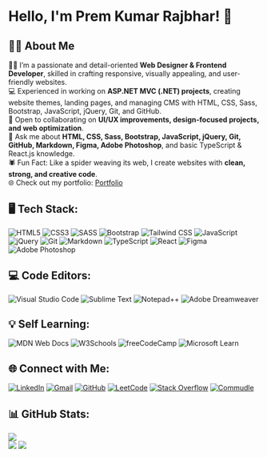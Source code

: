 # Hello, I'm Prem Kumar Rajbhar! 👋

## 👨‍💻 About Me
👨‍🎓 I’m a passionate and detail-oriented **Web Designer & Frontend Developer**, skilled in crafting responsive, visually appealing, and user-friendly websites.  
💻 Experienced in working on **ASP.NET MVC (.NET) projects**, creating website themes, landing pages, and managing CMS with HTML, CSS, Sass, Bootstrap, JavaScript, jQuery, Git, and GitHub.  
🤝 Open to collaborating on **UI/UX improvements, design-focused projects, and web optimization**.  
💬 Ask me about **HTML, CSS, Sass, Bootstrap, JavaScript, jQuery, Git, GitHub, Markdown, Figma, Adobe Photoshop**, and basic TypeScript & React.js knowledge.  
🕷️ Fun Fact: Like a spider weaving its web, I create websites with **clean, strong, and creative code**.  
🌐 Check out my portfolio: [Portfolio](https://premkrrajbhar.github.io/Prem-Kumar-Rajbhar/)


## 🖥️ Tech Stack:
![HTML5](https://img.shields.io/badge/HTML5-%23E34F26.svg?style=for-the-badge&logo=html5&logoColor=white) 
![CSS3](https://img.shields.io/badge/CSS3-%231572B6.svg?style=for-the-badge&logo=css3&logoColor=white) 
![SASS](https://img.shields.io/badge/Sass-hotpink.svg?style=for-the-badge&logo=sass&logoColor=white) 
![Bootstrap](https://img.shields.io/badge/Bootstrap-7952B3.svg?style=for-the-badge&logo=bootstrap&logoColor=white) 
![Tailwind CSS](https://img.shields.io/badge/Tailwind%20CSS-06B6D4.svg?style=for-the-badge&logo=tailwind-css&logoColor=white)
![JavaScript](https://img.shields.io/badge/JavaScript-F7DF1E.svg?style=for-the-badge&logo=javascript&logoColor=000) 
![jQuery](https://img.shields.io/badge/jQuery-0769AD.svg?style=for-the-badge&logo=jquery&logoColor=white) 
![Git](https://img.shields.io/badge/Git-%23F05033.svg?style=for-the-badge&logo=git&logoColor=white) 
![Markdown](https://img.shields.io/badge/Markdown-%23000000.svg?style=for-the-badge&logo=markdown&logoColor=white)
![TypeScript](https://img.shields.io/badge/TypeScript-007ACC.svg?style=for-the-badge&logo=typescript&logoColor=white) 
![React](https://img.shields.io/badge/React-%2320232a.svg?style=for-the-badge&logo=react&logoColor=%2361DAFB)
![Figma](https://img.shields.io/badge/figma-%23F24E1E.svg?style=for-the-badge&logo=figma&logoColor=white)
![Adobe Photoshop](https://img.shields.io/badge/Adobe%20Photoshop-31A8FF.svg?style=for-the-badge&logo=Adobe-Photoshop&logoColor=white) 

## 💻 Code Editors:
![Visual Studio Code](https://custom-icon-badges.demolab.com/badge/Visual%20Studio%20Code-0078d7.svg?logo=vsc&logoColor=white) 
![Sublime Text](https://img.shields.io/badge/Sublime%20Text-%23575757.svg?logo=sublime-text&logoColor=important) 
![Notepad++](https://img.shields.io/badge/Notepad++-90E59A.svg?&logo=notepad%2b%2b&logoColor=black)
![Adobe Dreamweaver](https://img.shields.io/badge/Adobe%20Dreamweaver-FF61F6.svg?&logo=Adobe%20Dreamweaver&logoColor=white)

## 💡 Self Learning:
![MDN Web Docs](https://img.shields.io/badge/MDN%20Web%20Docs-000?logo=mdnwebdocs&logoColor=fff) 
![W3Schools](https://img.shields.io/badge/W3Schools-04AA6D?logo=w3schools&logoColor=fff) 
![freeCodeCamp](https://img.shields.io/badge/freeCodeCamp-0A0A23?logo=freecodecamp&logoColor=fff) 
![Microsoft Learn](https://img.shields.io/badge/-Microsoft%20Learn-258FFA?logo=microsoft&logoColor=white)

## 🌐 Connect with Me:
[![LinkedIn](https://custom-icon-badges.demolab.com/badge/LinkedIn-0A66C2?logo=linkedin-white&logoColor=fff)](https://www.linkedin.com/in/premkrrajbhar/) 
[![Gmail](https://img.shields.io/badge/Gmail-D14836?logo=gmail&logoColor=white)](mailto:premkumarrajbhar22@gmail.com) 
[![GitHub](https://img.shields.io/badge/GitHub-%23121011.svg?logo=github&logoColor=white)](https://github.com/premkrrajbhar) 
[![LeetCode](https://img.shields.io/badge/LeetCode-000000?logo=LeetCode&logoColor=#d16c06)](https://leetcode.com/u/premkrrajbhar/) 
[![Stack Overflow](https://img.shields.io/badge/-Stackoverflow-FE7A16?logo=stack-overflow&logoColor=white)](https://stackoverflow.com/users/28282495) 
[![Commudle](https://img.shields.io/badge/-Commudle-0A66C2?logo=commudle&logoColor=white)](https://www.commudle.com/users/premkrrajbhar) 

## 📊 GitHub Stats:
![](https://github-readme-stats.vercel.app/api/top-langs/?username=premkrrajbhar&theme=default&hide_border=false&include_all_commits=true&count_private=true&layout=compact)<br/>
![](https://github-readme-stats.vercel.app/api?username=premkrrajbhar&theme=default&hide_border=false&include_all_commits=true&count_private=true)
![](https://github-readme-streak-stats.herokuapp.com/?user=premkrrajbhar&theme=default&hide_border=false)
